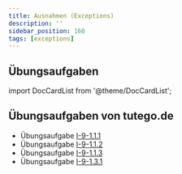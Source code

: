 ```yaml
---
title: Ausnahmen (Exceptions)
description: ''
sidebar_position: 160
tags: [exceptions]
---
```


## Übungsaufgaben

import DocCardList from '@theme/DocCardList';

<DocCardList />

## Übungsaufgaben von tutego.de

- Übungsaufgabe [I-9-1.1.1](https://tutego.de/javabuch/aufgaben/exception.html#_die_l%C3%A4ngste_zeile_einer_datei_ermitteln)
- Übungsaufgabe [I-9-1.1.2](https://tutego.de/javabuch/aufgaben/exception.html#_ausnahmen_ermitteln_lachen_am_laufenden_band)
- Übungsaufgabe [I-9-1.1.3](https://tutego.de/javabuch/aufgaben/exception.html#_string_array_in_int_array_konvertieren_und_nachsichtig_bei_nichtzahlen_sein)
- Übungsaufgabe [I-9-1.3.1](https://tutego.de/javabuch/aufgaben/exception.html#_watt_ist_unm%C3%B6glich_mit_eigener_ausnahme_anzeigen)
